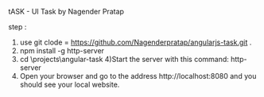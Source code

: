 tASK - UI Task by Nagender Pratap

step : 
 1) use git clode  = https://github.com/Nagenderpratap/angularjs-task.git .
 2) npm install -g http-server
 3) cd \projects\angular-task
 4)Start the server with this command: http-server
 5) Open your browser and go to the address http://localhost:8080 and you should see your local website. 

 
